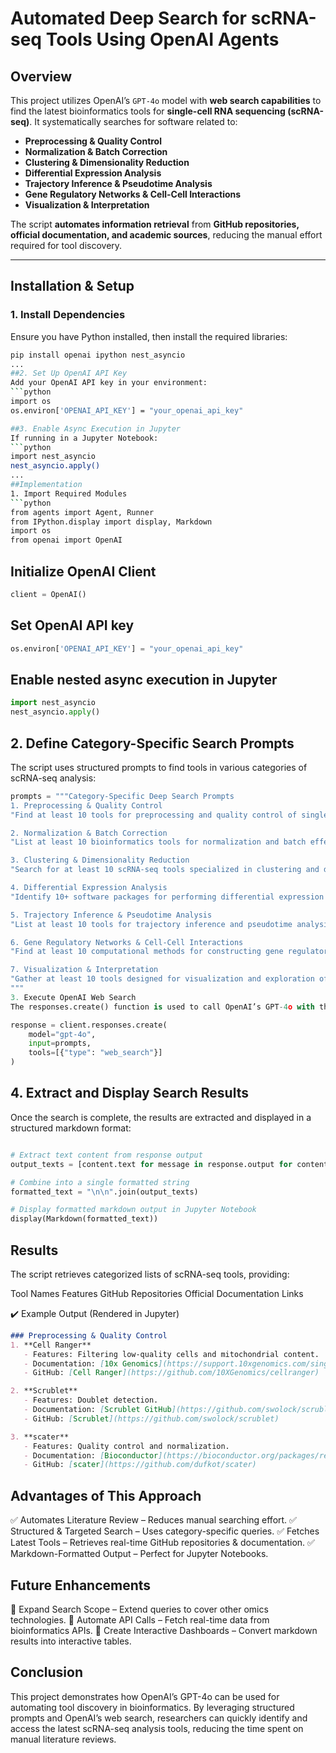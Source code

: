 # **Automated Deep Search for scRNA-seq Tools Using OpenAI Agents**

## **Overview**
This project utilizes OpenAI’s `GPT-4o` model with **web search capabilities** to find the latest bioinformatics tools for **single-cell RNA sequencing (scRNA-seq)**. It systematically searches for software related to:
- **Preprocessing & Quality Control**
- **Normalization & Batch Correction**
- **Clustering & Dimensionality Reduction**
- **Differential Expression Analysis**
- **Trajectory Inference & Pseudotime Analysis**
- **Gene Regulatory Networks & Cell-Cell Interactions**
- **Visualization & Interpretation**

The script **automates information retrieval** from **GitHub repositories, official documentation, and academic sources**, reducing the manual effort required for tool discovery.

---

## **Installation & Setup**
### **1. Install Dependencies**
Ensure you have Python installed, then install the required libraries:
```bash
pip install openai ipython nest_asyncio
...
##2. Set Up OpenAI API Key
Add your OpenAI API key in your environment:
```python
import os
os.environ['OPENAI_API_KEY'] = "your_openai_api_key"

##3. Enable Async Execution in Jupyter
If running in a Jupyter Notebook:
```python
import nest_asyncio
nest_asyncio.apply()
...
##Implementation
1. Import Required Modules
```python
from agents import Agent, Runner
from IPython.display import display, Markdown
import os
from openai import OpenAI
```

## Initialize OpenAI Client
```python
client = OpenAI()
```
## Set OpenAI API key
```python
os.environ['OPENAI_API_KEY'] = "your_openai_api_key"
```
## Enable nested async execution in Jupyter
```python
import nest_asyncio
nest_asyncio.apply()
```
## 2. Define Category-Specific Search Prompts
The script uses structured prompts to find tools in various categories of scRNA-seq analysis:
```python
prompts = """Category-Specific Deep Search Prompts
1. Preprocessing & Quality Control
"Find at least 10 tools for preprocessing and quality control of single-cell RNA-seq (scRNA-seq) data. Include tools for filtering low-quality cells, doublet detection, mitochondrial read filtering, and dataset quality assessment. Provide links to GitHub or official documentation."

2. Normalization & Batch Correction
"List at least 10 bioinformatics tools for normalization and batch effect correction in single-cell RNA sequencing (scRNA-seq) data. Include methods like SCTransform, Harmony, and MNN. Provide links to documentation and GitHub repositories."

3. Clustering & Dimensionality Reduction
"Search for at least 10 scRNA-seq tools specialized in clustering and dimensionality reduction. Include methods using PCA, t-SNE, UMAP, and graph-based clustering approaches. Provide official sources and GitHub repositories."

4. Differential Expression Analysis
"Identify 10+ software packages for performing differential expression analysis in single-cell RNA sequencing (scRNA-seq). Compare statistical models used in each tool. Include links to their GitHub repositories or official documentation."

5. Trajectory Inference & Pseudotime Analysis
"List at least 10 tools for trajectory inference and pseudotime analysis in single-cell RNA sequencing (scRNA-seq) datasets. Include methods such as Monocle, Slingshot, and SCORPIUS. Provide links to each tool’s documentation and GitHub."

6. Gene Regulatory Networks & Cell-Cell Interactions
"Find at least 10 computational methods for constructing gene regulatory networks and inferring cell-cell communication from single-cell RNA sequencing (scRNA-seq) data. Include approaches like SCENIC, CellChat, and NicheNet. Provide documentation links."

7. Visualization & Interpretation
"Gather at least 10 tools designed for visualization and exploration of single-cell RNA sequencing (scRNA-seq) datasets. Include interactive visualization software for gene expression, clustering, and trajectory analysis. Provide GitHub or official tool documentation."
"""
3. Execute OpenAI Web Search
The responses.create() function is used to call OpenAI’s GPT-4o with the web search tool enabled:
```
```python
response = client.responses.create(
    model="gpt-4o",
    input=prompts,
    tools=[{"type": "web_search"}]
)
```
## 4. Extract and Display Search Results
Once the search is complete, the results are extracted and displayed in a structured markdown format:
```python

# Extract text content from response output
output_texts = [content.text for message in response.output for content in message.content]

# Combine into a single formatted string
formatted_text = "\n\n".join(output_texts)

# Display formatted markdown output in Jupyter Notebook
display(Markdown(formatted_text))

```
## Results
The script retrieves categorized lists of scRNA-seq tools, providing:

Tool Names
Features
GitHub Repositories
Official Documentation Links

✔️ Example Output (Rendered in Jupyter)
```markdown
### Preprocessing & Quality Control
1. **Cell Ranger**  
   - Features: Filtering low-quality cells and mitochondrial content.  
   - Documentation: [10x Genomics](https://support.10xgenomics.com/single-cell-gene-expression/software/pipelines/latest/what-is-cell-ranger)  
   - GitHub: [Cell Ranger](https://github.com/10XGenomics/cellranger)  

2. **Scrublet**  
   - Features: Doublet detection.  
   - Documentation: [Scrublet GitHub](https://github.com/swolock/scrublet)  
   - GitHub: [Scrublet](https://github.com/swolock/scrublet)  

3. **scater**  
   - Features: Quality control and normalization.  
   - Documentation: [Bioconductor](https://bioconductor.org/packages/release/bioc/html/scater.html)  
   - GitHub: [scater](https://github.com/dufkot/scater)  
```
## Advantages of This Approach
✅ Automates Literature Review – Reduces manual searching effort.
✅ Structured & Targeted Search – Uses category-specific queries.
✅ Fetches Latest Tools – Retrieves real-time GitHub repositories & documentation.
✅ Markdown-Formatted Output – Perfect for Jupyter Notebooks.

## Future Enhancements
🔹 Expand Search Scope – Extend queries to cover other omics technologies.
🔹 Automate API Calls – Fetch real-time data from bioinformatics APIs.
🔹 Create Interactive Dashboards – Convert markdown results into interactive tables.

## Conclusion
This project demonstrates how OpenAI’s GPT-4o can be used for automating tool discovery in bioinformatics. By leveraging structured prompts and OpenAI’s web search, researchers can quickly identify and access the latest scRNA-seq analysis tools, reducing the time spent on manual literature reviews.
